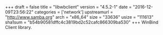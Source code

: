 +++
draft = false
title = "libwbclient"
version = "4.5.2-1"
date = "2016-12-09T23:56:22"
categories = ['network']
upstreamurl = "http://www.samba.org"
arch = "x86_64"
size = "33636"
usize = "111613"
sha1sum = "b54b90581dffc4c3819bd2c52cafc866309ba530"
+++
WinBind Client library.